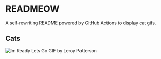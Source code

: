 # READMEOW

A self-rewriting README powered by GitHub Actions to display cat gifs.

## Cats

![Im Ready Lets Go GIF by Leroy Patterson](https://media2.giphy.com/media/CjmvTCZf2U3p09Cn0h/200.gif?cid=9acd02dalmlocu7ydslu80e6k3biks6goarv7wdqzn428vgx&ep=v1_gifs_search&rid=200.gif&ct=g)
